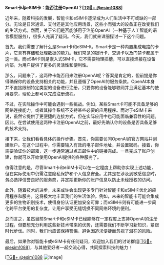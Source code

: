**Smart卡与eSIM卡：能否注册OpenAI？[[TG💪+ @esim1088](https://t.me/s/esim1088)]**

近年来，随着科技的发展，智能卡和eSIM卡逐渐成为人们生活中不可或缺的一部分。无论是日常通讯、支付还是其他应用场景，这些小而强大的设备正在改变我们的生活方式。然而，关于它们是否能够用于注册OpenAI（一种基于人工智能的语言模型服务），很多人充满了疑问。今天，我们就来详细探讨一下这个问题。

首先，我们需要了解什么是Smart卡和eSIM卡。Smart卡是一种内置集成电路的卡片，它具有存储和处理数据的能力。我们常见的银行卡、交通卡以及门禁卡都属于这一类。而eSIM卡则是嵌入式SIM卡，它不需要物理插槽，可以直接焊接在设备内部，为用户提供了更多的灵活性和便利性。

那么，问题来了，这两种卡能否用来注册OpenAI呢？答案是肯定的，但前提是你得确保你的设备支持相关的功能，并且遵循了OpenAI的服务条款。OpenAI本身并不直接限制特定类型的设备进行注册，只要你的设备能够联网并且满足基本的使用要求，理论上都可以完成注册流程。

不过，在实际操作中可能会遇到一些挑战。例如，某些Smart卡可能不具备足够的网络连接能力，或者其操作系统不支持某些必要的应用程序。而对于eSIM卡来说，虽然它提供了更便捷的连接方式，但在实际应用中也可能面临兼容性的问题。因此，在尝试使用这两种卡注册OpenAI之前，最好先确认你的设备是否具备足够的技术支持。

接下来，让我们看看具体的操作步骤。首先，你需要访问OpenAI的官方网站并创建账户。在这个过程中，你需要输入有效的电子邮件地址，并设置密码。接着，你需要验证你的邮箱，这一步通常通过点击邮件中的链接完成。一旦完成了账户创建，你就可以开始使用OpenAI提供的各种服务了。

值得注意的是，尽管Smart卡和eSIM卡可以在一定程度上帮助你实现上述功能，但在实际使用中仍需注意隐私保护和个人信息安全。尤其是在涉及到敏感信息时，务必选择信誉良好的服务商，并定期更新你的账户信息以防止未经授权的访问。

此外，随着技术的进步，未来或许会出现更多专门针对智能卡和eSIM卡优化的应用程序和服务，这将极大地丰富我们的生活体验。例如，未来的智能卡可能会集成更多的生物识别技术，使得身份认证更加安全可靠；而eSIM卡则有可能进一步简化跨平台使用的复杂度，让用户享受无缝切换不同网络环境的便利。

总而言之，虽然目前Smart卡和eSIM卡已经能够在一定程度上支持OpenAI的注册过程，但要想充分利用这些新技术带来的优势，还需要我们不断学习新知识，紧跟时代步伐。同时，我们也应该保持警惕，避免因追求便捷而忽视了潜在的风险。

最后，如果你对智能卡或eSIM卡有任何疑问，欢迎加入我们的讨论群组[[TG💪+ @esim1088](https://t.me/s/esim1088)]，与其他爱好者一起交流心得，共同探索科技的魅力！

[[TG💪+ @esim1088](https://t.me/s/esim1088) ![Image](https://i.postimg.cc/4NQfJmqS/Snipaste-2025-05-13-00-14-12.png)]